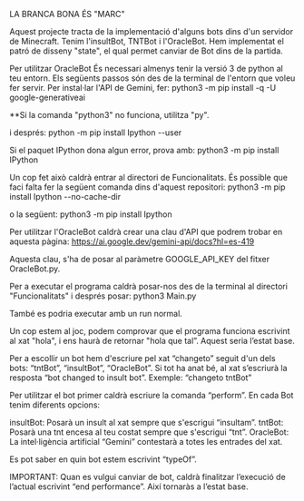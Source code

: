 LA BRANCA BONA ÉS "MARC"

Aquest projecte tracta de la implementació d'alguns bots dins d'un servidor de Minecraft. Tenim l'insultBot, TNTBot i l'OracleBot. Hem implementat el patró de disseny "state", el qual permet canviar de Bot dins de la partida. 

Per utilitzar OracleBot
És necessari almenys tenir la versió 3 de python al teu entorn.
Els següents passos són des de la terminal de l'entorn que voleu fer servir.
Per instal·lar l'API de Gemini, fer:
python3 -m pip install -q -U google-generativeai

**Si la comanda "python3" no funciona, utilitza "py".

i després:
python -m pip install Ipython --user

Si el paquet IPython dona algun error, prova amb:
python3 -m pip install IPython

Un cop fet això caldrà entrar al directori de Funcionalitats.
És possible que faci falta fer la següent comanda dins d'aquest repositori:
python3 -m pip install Ipython --no-cache-dir

o la següent:
python3 -m pip install Ipython

Per utilitzar l'OracleBot caldrà crear una clau d'API que podrem trobar en aquesta pàgina:
https://ai.google.dev/gemini-api/docs?hl=es-419

Aquesta clau, s'ha de posar al paràmetre GOOGLE_API_KEY del fitxer OracleBot.py.

Per a executar el programa caldrà posar-nos des de la terminal al directori "Funcionalitats" i després posar:
python3 Main.py

També es podria executar amb un run normal.

Un cop estem al joc, podem comprovar que el programa funciona escrivint al xat "hola", i ens haurà de retornar "hola que tal”. Aquest seria l’estat base.

Per a escollir un bot hem d'escriure pel xat “changeto” seguit d'un dels bots: “tntBot”, “insultBot”, “OracleBot”. Si tot ha anat bé, al xat s’escriurà la resposta “bot changed to insult bot”.
Exemple: “changeto tntBot”

Per utilitzar el bot primer caldrà escriure la comanda “perform”. En cada Bot tenim diferents opcions:

insultBot:
	Posarà un insult al xat sempre que s'escrigui “insultam”.
tntBot:
	Posarà una tnt encesa al teu costat sempre que s'escrigui “tnt”.
OracleBot:
	La intel·ligència artificial “Gemini” contestarà a totes les entrades del xat.

Es pot saber en quin bot estem escrivint “typeOf”.

IMPORTANT: Quan es vulgui canviar de bot, caldrà finalitzar l’execució de l’actual escrivint “end performance”. Així tornaràs a l’estat base.
